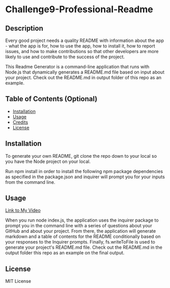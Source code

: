 # Challenge9-Professional-Readme
## Description

Every good project needs a quality README with information about the app - what the app is for, how to use the app, how to install it, how to report issues, and how to make contributions so that other developers are more likely to use and contribute to the success of the project.

This Readme Generator is a command-line application that runs with Node.js that dynamically generates a README.md file based on input about your project. Check out the README.md in output folder of this repo as an example.

## Table of Contents (Optional)


- [Installation](#installation)
- [Usage](#usage)
- [Credits](#credits)
- [License](#license)

## Installation

To generate your own README, git clone the repo down to your local so you have the Node project on your local.

Run npm install in order to install the following npm package dependencies as specified in the package.json and inquirer will prompt you for your inputs from the command line.

## Usage

[Link to My Video](https://drive.google.com/file/d/1tpVu-pTVM8OyOTdiEfMBPlmj1qKV6EHG/view)



When you run node index.js, the application uses the inquirer package to prompt you in the command line with a series of questions about your GitHub and about your project. From there, the application will generate markdown and a table of contents for the README conditionally based on your responses to the Inquirer prompts.
Finally, fs.writeToFile is used to generate your project's README.md file. Check out the README.md in the output folder this repo as an example on the final output.

## License

MIT License
